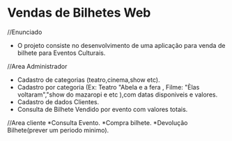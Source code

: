 # Vendas de Bilhetes Web

//Enunciado
* O projeto consiste no desenvolvimento de uma aplicação para venda de bilhete para Eventos Culturais.

//Area Administrador
* Cadastro de categorias (teatro,cinema,show etc).
* Cadastro por categoria (Ex: Teatro "Abela e a fera , Filme: "Èlas voltaram","show do mazaropi e etc ),com datas disponiveis e valores.
* Cadastro de dados Clientes.
* Consulta de Bilhete Vendido por evento com valores totais.

//Area cliente
*Consulta Evento.
*Compra bilhete.
*Devolução Bilhete(prever um periodo minimo).
